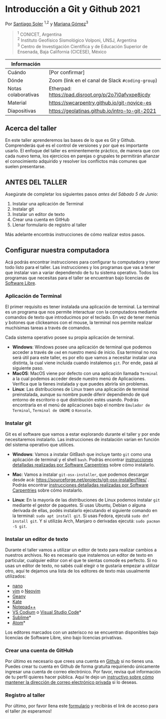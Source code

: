 # Introducción a Git y Github 2021

Por [Santiago Soler](https://www.santisoler.com/) <sup>1,2</sup> y [Mariana Gómez](https://github.com/MGomezN)<sup>3
> <sup>1</sup> CONICET, Argentina
> <br>
> <sup>2</sup> Instituto Geofísico Sismológico Volponi, UNSJ, Argentina
> <br>
> <sup>3</sup> Centro de Investigación Científica y de Educación Superior de Ensenada, Baja California (CICESE), México

| Información | |
| - | ---
Cuándo | [Por confirmar]
Dónde | Zoom (link en el canal de Slack `#coding-group`)
Notas colaborativas | Etherpad: https://pad.disroot.org/p/2o7i0afvxpe8jcdy
Material | https://swcarpentry.github.io/git-novice-es
Diapositivas | https://geolatinas.github.io/intro-to-git-2021


## Acerca del taller

En este taller aprenderemos las bases de lo que es Git y Github. Comprenderás qué es el control de versiones y por qué es importante usarlo. El enfoque del taller es eminentemente práctico, de manera que con cada nuevo tema, los ejercicios en parejas o grupales te permitirán afianzar el conocimiento adquirido y resolver los conflictos más comunes que suelen presentarse.


## ANTES DEL TALLER  

Asegúrate de completar los siguientes pasos *antes del Sábado 5 de Junio*:

1. Instalar una aplicación de Terminal
2. Instalar git
3. Instalar un editor de texto
4. Crear una cuenta en GitHub
5. Llenar formulario de registro al taller

Más adelante encontrás instrucciones de cómo realizar estos pasos.


## Configurar nuestra computadora

Acá podrás encontrar instrucciones para configurar tu computadora y tener todo
listo para el taller.
Las instrucciones y los programas que vas a tener que instalar van a variar
dependiendo de tu tu sistema operativo.
Todos los programas que necesitas para el taller se encuentran bajo licencias
de [Software Libre](https://es.wikipedia.org/wiki/Software_libre).

### Aplicación de Terminal

El primer requisito es tener instalada una aplicación de terminal.
La terminal es un programa que nos permite interactuar con la computadora
mediante comandos de texto que introducimos por el teclado.
En vez de tener menús y botones que clickeamos con el mouse, la terminal nos
permite realizar muchísimas tareas a través de comandos.

Cada sistema operativo posee su propia aplicación de terminal.

- **Windows**: Windows posee una aplicación de terminal que podemos acceder
    a través de `cmd` en nuestro menú de inicio. Esa terminal no nos será útil para
    este taller, es por ello que vamos a necesitar instalar una distinta, la cual
    viene incluida cuando instalemos `git`. Por ende, pasá al siguiente paso.
- **MacOS**: MacOS viene por defecto con una aplicación llamada `Terminal`
    a la cual podemos acceder desde nuestro menú de Aplicaciones. Verifica que la
    tienes instalada y que puedes abrirla sin problemas.
- **Linux**: Las distribuciones de Linux traen una aplicación de terminal
    preinstalada, aunque su nombre puede diferir dependiendo de qué entorno de
    escritorio o qué distribución estés usando. Podrás encontrarla en el menú de
    aplicaciones bajo el nombre `Emulador de Terminal`, `Terminal de GNOME`
    o `Konsole`.

### Instalar git

Git es el software que vamos a estar explorando durante el taller y por ende
necesitaremos instalarlo.
Las instrucciones de instalación varían en función del sistema operativo que
utilices.

- **Windows**: Vamos a instalar GitBash que incluye tanto `git` como una aplicación de
    terminal y el shell `bash`. Podrás encontrar [instrucciones detalladas
    realizadas por Software
    Carpentries](https://carpentries.github.io/workshop-template/#shell) sobre
    cómo instalarlo.

- **Mac**: Vamos a instalar `git-osx-installer`, que podemos descargar desde acá:
    https://sourceforge.net/projects/git-osx-installer/files/ . Podrás
    encontrar [instrucciones detalladas realizadas por Software
    Carpentries](https://carpentries.github.io/workshop-template/#git) sobre
    cómo instalarlo.

- **Linux**: En la mayoría de las distribuciones de Linux podemos instalar `git` mediante
    el gestor de paquetes. Si usas Ubuntu, Debian o alguna derivada de ellas,
    podés instalarlo ejecutando el siguiente comando en la terminal: `sudo apt
    install git`. Si usas Fedora, ejecutá `sudo dnf install git`. Y si utilizás
    Arch, Manjaro o derivadas ejecutá: `sudo pacman -S git`.

### Instalar un editor de texto

Durante el taller vamos a utilizar un editor de texto para realizar cambios
a nuestros archivos. No es necesario que instalemos un editor de texto en
particular, cualquier editor con el que te sientas comode es perfecto.
Si no usas un editor de texto, no sabés cuál elegir o te gustaría empezar
a utilizar otro, aquí te dejamos una lista de los editores de texto más
usualmente utilizados:

- [nano](https://www.nano-editor.org/)
- [vim](https://www.vim.org/) o [Neovim](https://neovim.io/)
- [Geany](https://www.geany.org/)
- [Kate](https://kate-editor.org/)
- [Notepad++](https://notepad-plus-plus.org/)
- [VS Codium](https://vscodium.com/) o [Visual Studio Code](https://code.visualstudio.com/)\*
- [Sublime](https://www.sublimetext.com/)\*
- [Atom](https://atom.io/)\*

Los editores marcados con un asterisco no se encuentran disponibles bajo
licencias de Software Libre, sino bajo licencias privativas.

### Crear una cuenta de GitHub

Por último es necesario que crees una cuenta en [Github](https://github.com) si
no tienes una. Puedes crear tu cuenta en Github de forma gratuita requiriendo
únicamente ingresar una cuenta de correo electrónico. Por favor, revisa qué
información de tu perfil quieres hacer pública. Aquí te dejo un [instructivo
sobre cómo mantener la dirección de correo electrónico
privada](https://docs.github.com/en/github/setting-up-and-managing-your-github-user-account/managing-email-preferences/setting-your-commit-email-address)
si lo deseas.

### Registro al taller
  Por último, por favor llena este [formulario](http://bit.ly/Git_Github_GeoLatinas) y recibirás el link de acceso para el taller ¡te esperamos!
